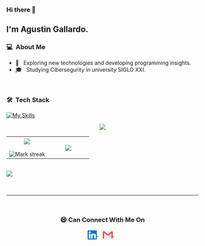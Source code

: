 


### Hi there 👋

## I'm Agustin Gallardo.
### 💻 &nbsp;About Me 

- 🤔 &nbsp; Exploring new technologies and developing programming insights.
- 🎓 &nbsp; Studying Cibersegurity in university SIGLO XXI.


<br>

### 🛠 &nbsp;Tech Stack
[![My Skills](https://skillicons.dev/icons?i=java,c,cpp,js,react,css,html,discord,eclipse,git,github,linux,vscode,wordpress,mysql)](https://skillicons.dev)

<p  align="center">
<img src="https://user-images.githubusercontent.com/73097560/115834477-dbab4500-a447-11eb-908a-139a6edaec5c.gif"> 
                  
  <br>

  
  
  
<table border="0" align="center">
<tr border="0">
<td width="50%" align="center">
  
  <img  align="center"  src="https://github-readme-stats.vercel.app/api?username=trashexa&theme=cobalt&show_icons=true&count_private=true" />
  <br></br>
  <img  title="🔥 Get streak stats for your profile at git.io/streak-stats" alt="Mark streak" src="https://github-readme-streak-stats.herokuapp.com/?user=trashexa&theme=dark&hide_border=true" />


  
</td>

<td width="50%" align="center">

  <img  align="center"  src="https://github-readme-stats.anuraghazra1.vercel.app/api/top-langs/?username=trashexa&theme=dark&hide_border=true&no-bg=true&no-frame=true&langs_count=10"/>
  
  </td>
</tr>
</table>

<br>

<img src="https://user-images.githubusercontent.com/73097560/115834477-dbab4500-a447-11eb-908a-139a6edaec5c.gif">
</p>                                                                                      

 <br> 
 
 <hr>
 
 <br>

  <div align="center">
  <h3><b>😄 Can Connect With Me On</b></h3>
  </div>
  <p align="center">
  <a href="https://www.linkedin.com/in/gallardoagustin/" target="_blank">
    <img align="center" alt="Agustin Gallardo | Linkedin" width="24px" src="https://github.com/SatYu26/SatYu26/blob/master/Assets/Linkedin.svg" />
  </a> &nbsp;&nbsp;
  <a href="mailto:agustin.gallardo423@gmail.com" >
    <img align="center" alt="Agustin Gallardo | Gmail" width="26px" src="https://github.com/SatYu26/SatYu26/blob/master/Assets/Gmail.svg" />
  </a> &nbsp;&nbsp;
  <p>
